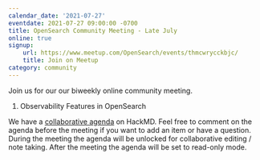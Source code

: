 ```yaml
---
calendar_date: '2021-07-27'
eventdate: 2021-07-27 09:00:00 -0700
title: OpenSearch Community Meeting - Late July
online: true
signup:
    url: https://www.meetup.com/OpenSearch/events/thmcwrycckbjc/
    title: Join on Meetup
category: community
---
```


Join us for our our biweekly online community meeting. 

1. Observability Features in OpenSearch


We have a [collaborative agenda](https://hackmd.io/g7uzgBAgRZGXD1av3tovtQ) on HackMD. Feel free to comment on the agenda before the meeting if you want to add an item or have a question. During the meeting the agenda will be unlocked for collaborative editing / note taking. After the meeting the agenda will be set to read-only mode. 